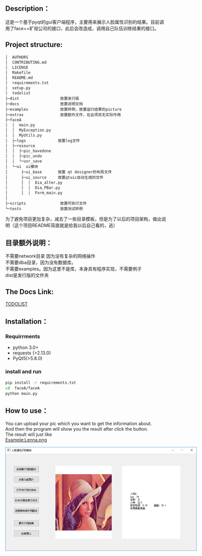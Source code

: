 ## Description：
这是一个基于pyqt的gui客户端程序，主要用来展示人脸属性识别的结果。目前调用了face++旷视公司的接口，此后会改造成，调用自己队伍训练结果的接口。

## Project structure:
``` proj structure
│  AUTHORS  
│  CONTRIBUTING.md  
│  LICENSE  
│  Makefile  
│  README.md  
│  requirements.txt  
│  setup.py  
│  todolist  
├─dist                  放置发行版  
├─docs                  放置说明文档   
├─examples              放置样例，放置运行结果的picture  
├─extras                放置额外文件，在此项目无实际作用  
├─faceA  
│  │  main.py  
│  │  MyException.py  
│  │  MyUtils.py  
│  ├─logs              放置log文件  
│  ├─resource  
│  │  ├─pic_havedone  
│  │  ├─pic_undo  
│  │  └─usr_save  
│  └─ui  ui模块  
│      ├─ui_base       放置 qt designer的布局文件  
│      ├─ui_source     放置qtuic自动生成的文件  
│      │  │  Dia_alter.py  
│      │  │  Dia_PBar.py  
│      │  │  Form_main.py  
│
├─scripts               放置可执行文件  
└─tests                 放置测试样例  

```

  为了避免项目更加复杂，减去了一些目录模板，但是为了以后的项目架构，做出说明（这个项目README简直就是给我以后自己看的，逃）

## 目录额外说明：
不需要network目录 因为没有复杂的网络操作  
不需要dba目录，因为没有数据库。  
不需要examples。因为这里不是库，本身具有程序实现，不需要例子   
dist是发行版的文件夹  
  
    
    
## The Docs Link:
[TODOLIST](https://github.com/ThomasRaymond/faceA/blob/master/docs/todolist)
  
    
    
## Installation：
### Requirrments
* python 3.0+
* requests (>2.13.0)
* PyQt5(>5.8.0)
  
  
### install and run
```bash
pip install -r requirements.txt
cd  faceA/faceA
python main.py  
```
  
  
## How to use：
You can upload your pic which you want to get the information about.  
And then the program will show you the result after click the button.    
The result will just like  
[Example:Lenna.png](https://github.com/ThomasRaymond/faceA/blob/master/docs/testpic.png)

<p align='center'>
<img src='docs/testpic.png' title='Face Attributes Recognition example' style='max-width:600px'></img>
</p>

